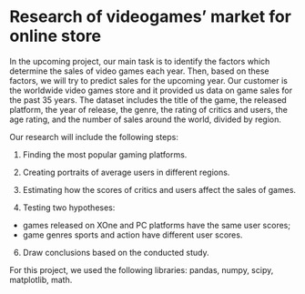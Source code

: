 # Research of videogames’ market for online store
In the upcoming project, our main task is to identify the factors which determine the sales of video games each year. Then, based on these factors, we will try to predict sales for the upcoming year. Our customer is the worldwide video games store and it provided us data on game sales for the past 35 years. The dataset includes the title of the game, the released platform, the year of release, the genre, the rating of critics and users, the age rating, and the number of sales around the world, divided by region.

Our research will include the following steps:

1) Finding the most popular gaming platforms.

3) Creating portraits of average users in different regions.

4) Estimating how the scores of critics and users affect the sales of games.

5) Testing two hypotheses:

 - games released on XOne and PC platforms have the same user scores;
 - game genres sports and action have different user scores.

6) Draw conclusions based on the conducted study.

For this project, we used the following libraries: pandas, numpy, scipy, matplotlib, math.
